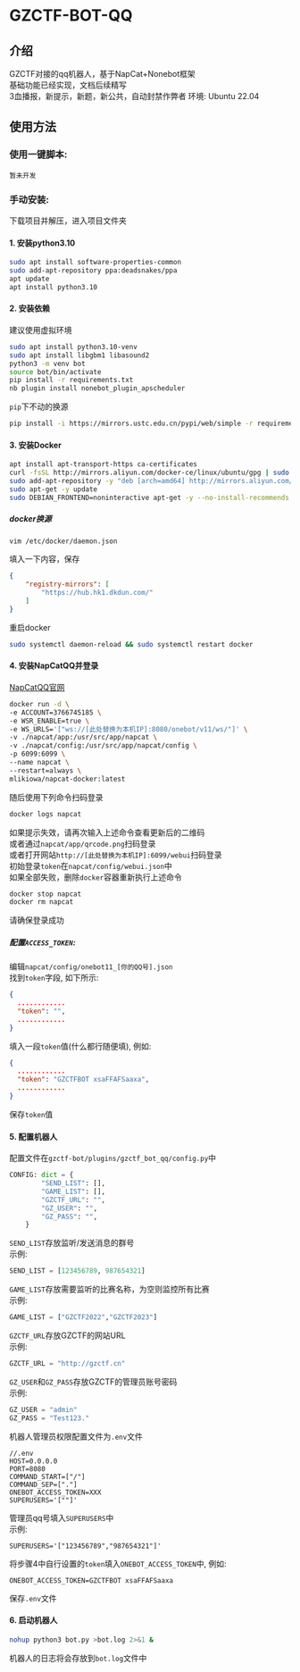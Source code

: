 # GZCTF-BOT-QQ 
## 介绍
GZCTF对接的qq机器人，基于NapCat+Nonebot框架   
基础功能已经实现，文档后续精写  
3血播报，新提示，新题，新公共，自动封禁作弊者
环境: Ubuntu 22.04
## 使用方法
### 使用一键脚本:  
```暂未开发```
### 手动安装:
下载项目并解压，进入项目文件夹
#### 1. 安装python3.10
```bash
sudo apt install software-properties-common
sudo add-apt-repository ppa:deadsnakes/ppa
apt update
apt install python3.10
```
#### 2. 安装依赖  
建议使用虚拟环境
```bash
sudo apt install python3.10-venv
sudo apt install libgbm1 libasound2
python3 -m venv bot
source bot/bin/activate
pip install -r requirements.txt
nb plugin install nonebot_plugin_apscheduler
```
`pip`下不动的换源   
```bash
pip install -i https://mirrors.ustc.edu.cn/pypi/web/simple -r requirements.txt
```
#### 3. 安装Docker
```bash
apt install apt-transport-https ca-certificates
curl -fsSL http://mirrors.aliyun.com/docker-ce/linux/ubuntu/gpg | sudo apt-key add -
sudo add-apt-repository -y "deb [arch=amd64] http://mirrors.aliyun.com/docker-ce/linux/ubuntu $(lsb_release -cs) stable"
sudo apt-get -y update
sudo DEBIAN_FRONTEND=noninteractive apt-get -y --no-install-recommends install docker-ce docker-compose-plugin
```
##### docker换源
```bash
vim /etc/docker/daemon.json
```
填入一下内容，保存  
```json
{
    "registry-mirrors": [
        "https://hub.hk1.dkdun.com/"
    ]
}
```
重启docker
```bash
sudo systemctl daemon-reload && sudo systemctl restart docker
```
#### 4. 安装NapCatQQ并登录  
[NapCatQQ官网](https://napneko.github.io/zh-CN/guide/getting-started "NapCatQQ官网")
```bash
docker run -d \
-e ACCOUNT=3766745185 \
-e WSR_ENABLE=true \
-e WS_URLS='["ws://[此处替换为本机IP]:8080/onebot/v11/ws/"]' \
-v ./napcat/app:/usr/src/app/napcat \
-v ./napcat/config:/usr/src/app/napcat/config \
-p 6099:6099 \
--name napcat \
--restart=always \
mlikiowa/napcat-docker:latest
```
随后使用下列命令扫码登录
```bash
docker logs napcat
```
如果提示失效，请再次输入上述命令查看更新后的二维码  
或者通过`napcat/app/qrcode.png`扫码登录  
或者打开网站`http://[此处替换为本机IP]:6099/webui`扫码登录  
初始登录`token`在`napcat/config/webui.json`中  
如果全部失败，删除`docker`容器重新执行上述命令  
```bash
docker stop napcat
docker rm napcat
```
请确保登录成功  
  
##### 配置`ACCESS_TOKEN`:  
编辑`napcat/config/onebot11_[你的QQ号].json`  
找到`token`字段, 如下所示:  
```json
{
  ............
  "token": "",
  ............
}
```
填入一段`token`值(什么都行随便填), 例如:
```json
{
  ............
  "token": "GZCTFBOT xsaFFAFSaaxa",
  ............
}
```
保存`token`值  
#### 5. 配置机器人
配置文件在`gzctf-bot/plugins/gzctf_bot_qq/config.py`中  
```python
CONFIG: dict = {
        "SEND_LIST": [],
        "GAME_LIST": [],
        "GZCTF_URL": "",
        "GZ_USER": "",
        "GZ_PASS": "",
    }
```
`SEND_LIST`存放监听/发送消息的群号  
示例:
```python
SEND_LIST = [123456789, 987654321]
```
`GAME_LIST`存放需要监听的比赛名称，为空则监控所有比赛  
示例:
```python
GAME_LIST = ["GZCTF2022","GZCTF2023"]
```
`GZCTF_URL`存放GZCTF的网站URL  
示例:
```python
GZCTF_URL = "http://gzctf.cn"
```
`GZ_USER`和`GZ_PASS`存放GZCTF的管理员账号密码  
示例:
```python
GZ_USER = "admin"
GZ_PASS = "Test123."
```
机器人管理员权限配置文件为`.env`文件
```
//.env
HOST=0.0.0.0
PORT=8080
COMMAND_START=["/"]
COMMAND_SEP=["."]
ONEBOT_ACCESS_TOKEN=XXX
SUPERUSERS='[""]'
```
管理员qq号填入`SUPERUSERS`中  
示例:
```
SUPERUSERS='["123456789","987654321"]'
```
将步骤4中自行设置的`token`填入`ONEBOT_ACCESS_TOKEN`中, 例如:
```
ONEBOT_ACCESS_TOKEN=GZCTFBOT xsaFFAFSaaxa
```
保存`.env`文件  
#### 6. 启动机器人
```bash
nohup python3 bot.py >bot.log 2>&1 &
```
机器人的日志将会存放到`bot.log`文件中